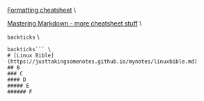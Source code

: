 [Formatting cheatsheet](https://docs.github.com/en/github/writing-on-github/basic-writing-and-formatting-syntax) \

[Mastering Markdown - more cheatsheet stuff](https://guides.github.com/features/mastering-markdown/) \

`backticks` \

```triple\
backticks``` \
# [Linux Bible](https://justtakingsomenotes.github.io/mynotes/linuxbible.md)
## B
### C
#### D
##### E
###### F
